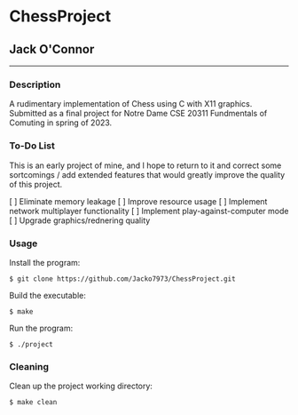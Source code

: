 # ChessProject
## Jack O'Connor

----------------

### Description

A rudimentary implementation of Chess using C with X11 graphics. Submitted as a final project for Notre Dame CSE 20311 Fundmentals of Comuting in spring of 2023.

### To-Do List

This is an early project of mine, and I hope to return to it and correct some sortcomings / add extended features that would greatly improve the quality of this project.

[ ] Eliminate memory leakage
[ ] Improve resource usage
[ ] Implement network multiplayer functionality
[ ] Implement play-against-computer mode
[ ] Upgrade graphics/rednering quality


### Usage

Install the program:

```
$ git clone https://github.com/Jacko7973/ChessProject.git
```

Build the executable:

```
$ make
```

Run the program:
```
$ ./project
```

### Cleaning

Clean up the project working directory:

```
$ make clean
```

